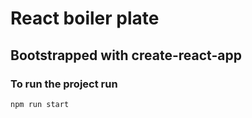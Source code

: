 
# React boiler plate

## Bootstrapped with create-react-app

### To run the project run 

`npm run start`


